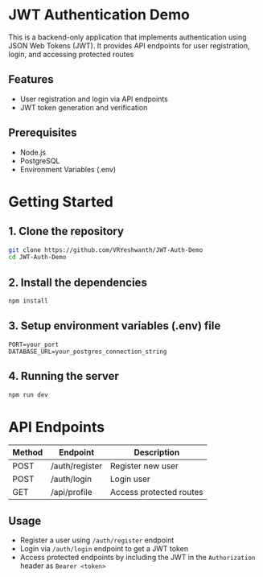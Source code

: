 # JWT Authentication Demo

This is a backend-only application that implements authentication using JSON Web Tokens (JWT). It provides API endpoints for user registration, login, and accessing protected routes

## Features

- User registration and login via API endpoints
- JWT token generation and verification

## Prerequisites

- Node.js
- PostgreSQL
- Environment Variables (.env)

# Getting Started

## 1. Clone the repository
```bash
git clone https://github.com/VRYeshwanth/JWT-Auth-Demo
cd JWT-Auth-Demo
```

## 2. Install the dependencies
```bash
npm install
```

## 3. Setup environment variables (.env) file
```
PORT=your_port
DATABASE_URL=your_postgres_connection_string
```

## 4. Running the server
```bash
npm run dev
```

# API Endpoints

| Method | Endpoint | Description |
|---|---|---|
| POST | /auth/register | Register new user |
| POST | /auth/login | Login user |
| GET | /api/profile | Access protected routes |

## Usage

- Register a user using `/auth/register` endpoint
- Login via `/auth/login` endpoint to get a JWT token
- Access protected endpoints by including the JWT in the `Authorization` header as `Bearer <token>`